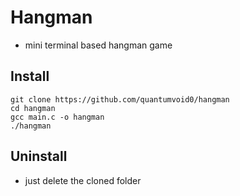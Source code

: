 # Hangman
- mini terminal based hangman game

## Install

```fish
git clone https://github.com/quantumvoid0/hangman
cd hangman
gcc main.c -o hangman
./hangman
```

## Uninstall
- just delete the cloned folder
